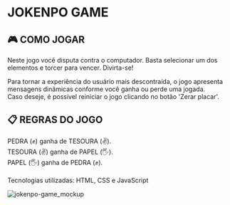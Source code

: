 <h1>JOKENPO GAME</h1>
<h2>🎮 COMO JOGAR</h2>
<p>Neste jogo você disputa contra o computador. Basta selecionar um dos elementos e torcer para vencer. Divirta-se!</p>
<p>
  Para tornar a experiência do usuário mais descontraída, o jogo apresenta mensagens dinâmicas conforme você ganha ou perde uma jogada.
  <br>
  Caso deseje, é possível reiniciar o jogo clicando no botão 'Zerar placar'.
</p>

<h2>📋 REGRAS DO JOGO</h2>
<p>
  PEDRA (✊) ganha de TESOURA (✌️).
  <br>
  TESOURA (✌️) ganha de PAPEL (🖐️).
  <br>
  PAPEL (🖐️) ganha de PEDRA (✊).
<br>
<br>
Tecnologias utilizadas: HTML, CSS e JavaScript</p>

<img src="https://github.com/willianpocinhos/jokenpo-game/blob/main/assets/jokenpo-mockup.png?raw=true" alt="jokenpo-game_mockup">
